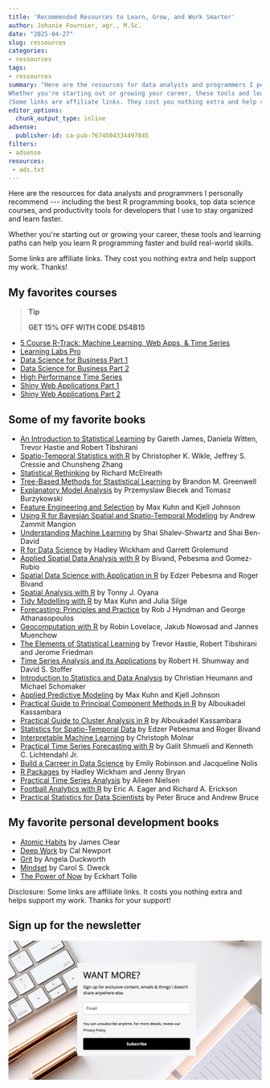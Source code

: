 ```yaml
---
title: 'Recommended Resources to Learn, Grow, and Work Smarter'
author: Johanie Fournier, agr., M.Sc.
date: "2025-04-27"
slug: ressources
categories:
- ressources
tags:
- ressources
summary: "Here are the resources for data analysts and programmers I personally recommend — including the best R programming books, top data science courses, and productivity tools for developers that I use to stay organized and learn faster.
Whether you're starting out or growing your career, these tools and learning paths can help you learn R programming faster and build real-world skills.
(Some links are affiliate links. They cost you nothing extra and help support my work. Thanks!)"
editor_options: 
  chunk_output_type: inline
adsense:
  publisher-id: ca-pub-7674504334497845
filters:
- adsense
resources:
 - ads.txt 
---
```


<script async src="https://pagead2.googlesyndication.com/pagead/js/adsbygoogle.js?client=ca-pub-7674504334497845" crossorigin="anonymous"></script>

Here are the resources for data analysts and programmers I personally recommend --- including the best R programming books, top data science courses, and productivity tools for developers that I use to stay organized and learn faster.

Whether you're starting out or growing your career, these tools and learning paths can help you learn R programming faster and build real-world skills.

Some links are affiliate links. They cost you nothing extra and help support my work. Thanks!

## My favorites courses

> **Tip**
>
> **GET 15% OFF WITH CODE DS4B15**

-   [5 Course R-Track: Machine Learning, Web Apps, & Time Series](https://university.business-science.io/p/5-course-bundle-machine-learning-web-apps-time-series/?coupon_code=DS4B15&affcode=173166_sqpk4nck)
-   [Learning Labs Pro](https://university.business-science.io/p/learning-labs-pro/?coupon_code=DS4B15&affcode=173166_sqpk4nck)
-   [Data Science for Business Part 1](https://university.business-science.io/p/ds4b-101-r-business-analysis-r/?coupon_code=DS4B15&affcode=173166_sqpk4nck)
-   [Data Science for Business Part 2](https://university.business-science.io/p/hr201-using-machine-learning-h2o-lime-to-predict-employee-turnover/?coupon_code=DS4B15&affcode=173166_sqpk4nck)
-   [High Performance Time Series](https://university.business-science.io/p/ds4b-203-r-high-performance-time-series-forecasting/?coupon_code=DS4B15&affcode=173166_sqpk4nck)
-   [Shiny Web Applications Part 1](https://university.business-science.io/p/ds4b-102-r-shiny-web-application-business-level-1/?coupon_code=DS4B15&affcode=173166_sqpk4nck)
-   [Shiny Web Applications Part 2](https://university.business-science.io/p/expert-shiny-developer-with-aws-course-ds4b-202a-r/?coupon_code=DS4B15&affcode=173166_sqpk4nck)

## Some of my favorite books

-   [An Introduction to Statistical Learning](https://amzn.to/44JPTXZ) by Gareth James, Daniela Witten, Trevor Hastie and Robert Tibshirani
-   [Spatio-Temporal Statistics with R](https://amzn.to/3EIXBHl) by Christopher K. Wikle, Jeffrey S. Cressie and Chunsheng Zhang
-   [Statistical Rethinking](https://amzn.to/3RG5C2S) by Richard McElreath
-   [Tree-Based Methods for Stastistical Learning](https://amzn.to/4jYZmzn) by Brandon M. Greenwell
-   [Explanatory Model Analysis](https://amzn.to/4cSbSOs) by Przemyslaw Biecek and Tomasz Burzykowski
-   [Feature Engineering and Selection](https://amzn.to/44McRhb) by Max Kuhn and Kjell Johnson
-   [Using R for Bayesian Spatial and Spatio-Temporal Modeling](https://amzn.to/4ixVp3j) by Andrew Zammit Mangion
-   [Understanding Machine Learning](https://amzn.to/3SeYyu0) by Shai Shalev-Shwartz and Shai Ben-David
-   [R for Data Science](https://amzn.to/3RAZBo3) by Hadley Wickham and Garrett Grolemund
-   [Applied Spatial Data Analysis with R](https://amzn.to/3YgBGOw) by Bivand, Pebesma and Gomez-Rubio
-   [Spatial Data Science with Application in R](https://amzn.to/3GvVt6v) by Edzer Pebesma and Roger Bivand
-   [Spatial Analysis with R](https://amzn.to/3RDxSTD) by Tonny J. Oyana
-   [Tidy Modelling with R](https://amzn.to/3YSh6nA) by Max Kuhn and Julia Silge
-   [Forecasting: Principles and Practice](https://amzn.to/42URiIR) by Rob J Hyndman and George Athanasopoulos
-   [Geocomputation with R](https://amzn.to/3EDOSX2) by Robin Lovelace, Jakub Nowosad and Jannes Muenchow
-   [The Elements of Statistical Learning](https://amzn.to/4jSHYfm) by Trevor Hastie, Robert Tibshirani and Jerome Friedman
-   [Time Series Analysis and its Applications](https://amzn.to/4cOVz56) by Robert H. Shumway and David S. Stoffer
-   [Introduction to Statistics and Data Analysis](https://amzn.to/44eWFVI) by Christian Heumann and Michael Schomaker
-   [Applied Predictive Modeling](https://amzn.to/44eQYXJ) by Max Kuhn and Kjell Johnson
-   [Practical Guide to Principal Component Methods in R](https://amzn.to/3YjLEyD) by Alboukadel Kassambara
-   [Practical Guide to Cluster Analysis in R](https://amzn.to/3GwZ6sP) by Alboukadel Kassambara
-   [Statistics for Spatio-Temporal Data](https://amzn.to/42zDK6O) by Edzer Pebesma and Roger Bivand
-   [Interpretable Machine Learning](https://amzn.to/3GpmGYz) by Christoph Molnar
-   [Practical Time Series Forecasting with R](https://amzn.to/4lNEqga) by Galit Shmueli and Kenneth C. Lichtendahl Jr.
-   [Build a Carreer in Data Science](https://amzn.to/3ERVjWp) by Emily Robinson and Jacqueline Nolis
-   [R Packages](https://amzn.to/4iN1B7W) by Hadley Wickham and Jenny Bryan
-   [Practical Time Series Analysis](https://amzn.to/42LdViU) by Aileen Nielsen
-   [Football Analytics with R](https://amzn.to/4jypi51) by Eric A. Eager and Richard A. Erickson
-   [Practical Statistics for Data Scientists](https://amzn.to/3Gt0koQ) by Peter Bruce and Andrew Bruce

## My favorite personal development books

-   [Atomic Habits](https://amzn.to/4iBUn6A) by James Clear
-   [Deep Work](https://amzn.to/3YlsQyR) by Cal Newport
-   [Grit](https://amzn.to/433DnkU) by Angela Duckworth
-   [Mindset](https://amzn.to/3S8hxGJ) by Carol S. Dweck
-   [The Power of Now](https://amzn.to/4cN234u) by Eckhart Tolle

Disclosure: Some links are affiliate links. It costs you nothing extra and helps support my work. Thanks for your support!

## Sign up for the newsletter

<a href = "https://dashboard.mailerlite.com/forms/1478852/152663752035010469/share"> ![](sign_up.png)
</a>

<br>
